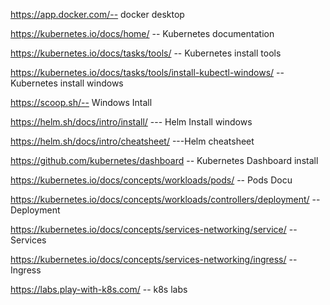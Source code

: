 https://app.docker.com/-- docker desktop

https://kubernetes.io/docs/home/ -- Kubernetes documentation

https://kubernetes.io/docs/tasks/tools/ -- Kubernetes install tools 

https://kubernetes.io/docs/tasks/tools/install-kubectl-windows/  --Kubernetes install windows



https://scoop.sh/-- Windows Intall

https://helm.sh/docs/intro/install/ --- Helm Install windows

https://helm.sh/docs/intro/cheatsheet/  ---Helm cheatsheet

https://github.com/kubernetes/dashboard  -- Kubernetes Dashboard install

https://kubernetes.io/docs/concepts/workloads/pods/ -- Pods Docu

https://kubernetes.io/docs/concepts/workloads/controllers/deployment/ -- Deployment

https://kubernetes.io/docs/concepts/services-networking/service/  -- Services

https://kubernetes.io/docs/concepts/services-networking/ingress/  -- Ingress


https://labs.play-with-k8s.com/  -- k8s labs 
